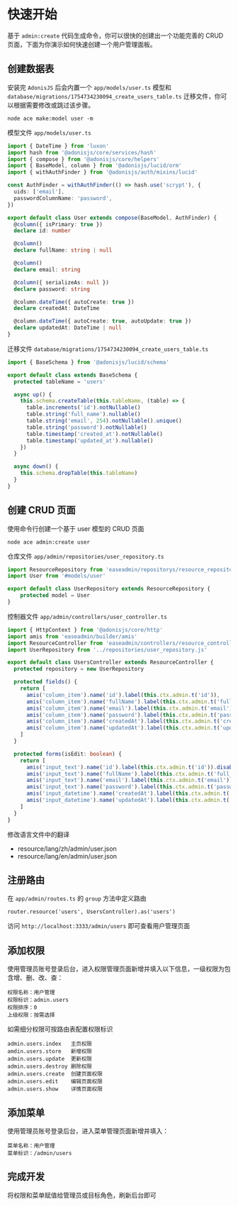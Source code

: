 # 快速开始

基于 `admin:create` 代码生成命令，你可以很快的创建出一个功能完善的 CRUD 页面，下面为你演示如何快速创建一个用户管理面板。

## 创建数据表

安装完 `AdonisJS` 后会内置一个 `app/models/user.ts` 模型和 `database/migrations/1754734230094_create_users_table.ts` 迁移文件，你可以根据需要修改或跳过该步骤。

```shell
node ace make:model user -m
```

模型文件 `app/models/user.ts`

```typescript
import { DateTime } from 'luxon'
import hash from '@adonisjs/core/services/hash'
import { compose } from '@adonisjs/core/helpers'
import { BaseModel, column } from '@adonisjs/lucid/orm'
import { withAuthFinder } from '@adonisjs/auth/mixins/lucid'

const AuthFinder = withAuthFinder(() => hash.use('scrypt'), {
  uids: ['email'],
  passwordColumnName: 'password',
})

export default class User extends compose(BaseModel, AuthFinder) {
  @column({ isPrimary: true })
  declare id: number

  @column()
  declare fullName: string | null

  @column()
  declare email: string

  @column({ serializeAs: null })
  declare password: string

  @column.dateTime({ autoCreate: true })
  declare createdAt: DateTime

  @column.dateTime({ autoCreate: true, autoUpdate: true })
  declare updatedAt: DateTime | null
}

```

迁移文件 `database/migrations/1754734230094_create_users_table.ts`

```typescript
import { BaseSchema } from '@adonisjs/lucid/schema'

export default class extends BaseSchema {
  protected tableName = 'users'

  async up() {
    this.schema.createTable(this.tableName, (table) => {
      table.increments('id').notNullable()
      table.string('full_name').nullable()
      table.string('email', 254).notNullable().unique()
      table.string('password').notNullable()
      table.timestamp('created_at').notNullable()
      table.timestamp('updated_at').nullable()
    })
  }

  async down() {
    this.schema.dropTable(this.tableName)
  }
}

```

## 创建 CRUD 页面

使用命令行创建一个基于 user 模型的 CRUD 页面

```shell
node ace admin:create user
```

仓库文件 `app/admin/repositories/user_repository.ts`

```typescript
import ResourceRepository from 'easeadmin/repositorys/resource_repository'
import User from '#models/user'

export default class UserRepository extends ResourceRepository {
    protected model = User
}
```

控制器文件 `app/admin/controllers/user_controller.ts`

```typescript
import { HttpContext } from '@adonisjs/core/http'
import amis from 'easeadmin/builder/amis'
import ResourceController from 'easeadmin/controllers/resource_controller'
import UserRepository from '../repositories/user_repository.js'

export default class UsersController extends ResourceController {
  protected repository = new UserRepository

  protected fields() {
    return [
      amis('column_item').name('id').label(this.ctx.admin.t('id')),
      amis('column_item').name('fullName').label(this.ctx.admin.t('full_name')),
      amis('column_item').name('email').label(this.ctx.admin.t('email')),
      amis('column_item').name('password').label(this.ctx.admin.t('password')),
      amis('column_item').name('createdAt').label(this.ctx.admin.t('created_at')),
      amis('column_item').name('updatedAt').label(this.ctx.admin.t('updated_at')),
    ]
  }

  protected forms(isEdit: boolean) {
    return [
      amis('input_text').name('id').label(this.ctx.admin.t('id')).disabled(isEdit).permission(isEdit),
      amis('input_text').name('fullName').label(this.ctx.admin.t('full_name')),
      amis('input_text').name('email').label(this.ctx.admin.t('email')),
      amis('input_text').name('password').label(this.ctx.admin.t('password')),
      amis('input_datetime').name('createdAt').label(this.ctx.admin.t('created_at')).disabled(isEdit).permission(isEdit),
      amis('input_datetime').name('updatedAt').label(this.ctx.admin.t('updated_at')).disabled(isEdit).permission(isEdit),
    ]
  }
}
```

修改语言文件中的翻译

* resource/lang/zh/admin/user.json
* resource/lang/en/admin/user.json

## 注册路由

在 `app/admin/routes.ts` 的 `group` 方法中定义路由

```shell
router.resource('users', UsersController).as('users')
```

访问 `http://localhost:3333/admin/users` 即可查看用户管理页面

## 添加权限

使用管理员账号登录后台，进入权限管理页面新增并填入以下信息，一级权限为包含增、删、改、查：

```
权限名称：用户管理
权限标识：admin.users
权限排序：0
上级权限：按需选择
```

如需细分权限可按路由表配置权限标识

```
admin.users.index   主页权限
amdin.users.store   新增权限
admin.users.update  更新权限
admin.users.destroy 删除权限
admin.users.create  创建页面权限
admin.users.edit    编辑页面权限
admin.users.show    详情页面权限
```

## 添加菜单

使用管理员账号登录后台，进入菜单管理页面新增并填入：
```
菜单名称：用户管理
菜单标识：/admin/users
```

## 完成开发

将权限和菜单赋值给管理员或目标角色，刷新后台即可